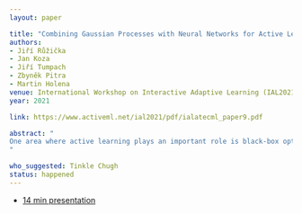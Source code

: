 ```yaml
---
layout: paper

title: "Combining Gaussian Processes with Neural Networks for Active Learning in Optimization"
authors:
- Jiří Růžička
- Jan Koza
- Jiří Tumpach
- Zbyněk Pitra
- Martin Holena
venue: International Workshop on Interactive Adaptive Learning (IAL2021)
year: 2021

link: https://www.activeml.net/ial2021/pdf/ialatecml_paper9.pdf

abstract: "
One area where active learning plays an important role is black-box optimization of objective functions with expensive evaluations. To deal with such evaluations, continuous black-box optimization has adopted an approach called surrogate modelling or metamodelling, which consists in replacing the true black-box objective in some of its evaluations with a suitable regression model, the selection of evaluations for replacement being an active learning task. This paper concerns surrogate modelling in the context of a surrogate-assisted variant of the continuous black-box optimizer Covariance Matrix Adaptation Evolution Strategy. It reports the experimental investigation of surrogate models combining artificial neural networks with Gaussian processes, for which it considers six different covariance functions. The experiments were performed on the set of $$24$$ noiseless benchmark functions of the platform Comparing Continuous Optimizers COCO with $$5$$ different dimensionalities. Their results revealed that the most suitable covariance function for this combined kind of surrogate models is the rational quadratic followed by the Mat́ern $$\\tfrac{5}{2}$$ and squared exponential. Moreover, the rational quadratic and squared exponential covariances were found interchangeable in the sense that for no function, no group of functions, no dimension and combination of them, the performance of the respective surrogate models was significantly different.
"

who_suggested: Tinkle Chugh
status: happened
---
```

- [14 min presentation](https://www.youtube.com/watch?v=575zxhiCtus)

